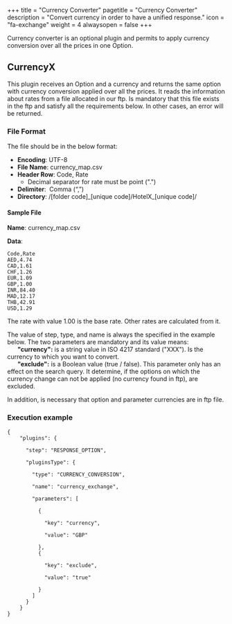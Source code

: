 +++
title = "Currency Converter"
pagetitle = "Currency Converter"
description = "Convert currency in order to have a unified response."
icon = "fa-exchange"
weight = 4
alwaysopen = false
+++

Currency converter is an optional plugin and permits to apply currency conversion over all the prices in one Option.

## CurrencyX

This plugin receives an Option and a currency and returns the same option with currency conversion applied over all the prices. It reads the information about rates from a file allocated in our ftp. Is mandatory that this file exists in the ftp and satisfy all the requirements below. In other cases, an error will be returned.

### File Format

The file should be in the below format:

* **Encoding**: UTF-8 
* **File Name**: currency\_map.csv 
* **Header Row**: Code, Rate 
    * Decimal separator for rate must be point (".")
* **Delimiter**:  Comma (“,”) 
* **Directory**:  /[folder code]\_[unique code]/HotelX\_[unique code]/

#### Sample File

**Name**: currency\_map.csv

**Data**:

```csv
Code,Rate
AED,4.74
CAD,1.61
CHF,1.26
EUR,1.09
GBP,1.00
INR,84.40
MAD,12.17
THB,42.91
USD,1.29
```

The rate with value 1.00 is the base rate. Other rates are calculated from it.

The value of step, type, and name is always the specified in the example below. The two parameters are mandatory and its value means:<br />
&nbsp;&nbsp;&nbsp;&nbsp;&nbsp;&nbsp;**"currency":** is a string value in ISO 4217 standard ("XXX"). Is the currency to which you want to convert.<br />
&nbsp;&nbsp;&nbsp;&nbsp;&nbsp;&nbsp;**"exclude":** is a Boolean value (true / false). This parameter only has an effect on the search query. It determine, if the options on which the currency change can not be applied (no currency found in ftp), are excluded. <br />
   
In addition, is necessary that option and parameter currencies are in ftp file.

### Execution example

```
{
    "plugins": {
    
      "step": "RESPONSE_OPTION",
      
      "pluginsType": {
      
        "type": "CURRENCY_CONVERSION",
        
        "name": "currency_exchange",
        
        "parameters": [
        
          {
          
            "key": "currency",
            
            "value": "GBP"
          
          },
          {
          
            "key": "exclude",
            
            "value": "true"
          
          }
        ]
      }
    }
}
```
